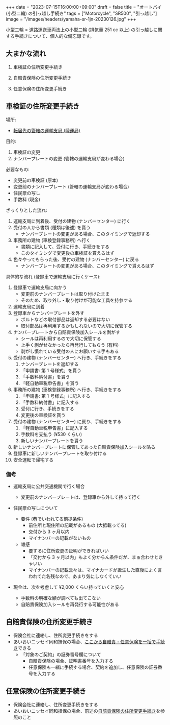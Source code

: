 +++
date = "2023-07-15T16:00:00+09:00"
draft = false
title = "オートバイ (小型二輪) の引っ越し手続き"
tags = ["Motorcycle", "SR500", "引っ越し"]
image = "/images/headers/yamaha-sr-1jn-20230126.jpg"
+++

小型二輪 = 道路運送車両法上の小型二輪 (排気量 251 cc 以上) の引っ越しに関する手続きについて、個人的な備忘録です。

## 大まかな流れ

1. 車検証の住所変更手続き

2. 自賠責保険の住所変更手続き

3. 任意保険の住所変更手続き

## 車検証の住所変更手続き

場所:

- [転居先の管轄の運輸支局 (陸運局)](https://wwwtb.mlit.go.jp/kanto/s_tokyo/map_riku.html)

目的:

1. 車検証の変更
2. ナンバープレートの変更 (管轄の運輸支局が変わる場合)

必要なもの:

- 変更前の車検証 (原本)
- 変更前のナンバープレート (管轄の運輸支局が変わる場合)
- 住民票の写し
- 手数料 (現金)

ざっくりとした流れ:

1. 運輸支局に到着後、受付の建物 (ナンバーセンター) に行く
1. 受付の人から書類 (種類は後述) を貰う
    - ナンバープレートの変更がある場合、このタイミングで返却する
1. 事務所の建物 (車検登録事務所) へ行く
    - 書類に記入して、受付に行き、手続きをする
    - このタイミングで変更後の車検証を貰えるはず
1. 色々やってもらった後、受付の建物 (ナンバーセンター) に戻る
    - ナンバープレートの変更がある場合、このタイミングで貰えるはず

具体的な流れ (登録車で運輸支局に行くケース):

1. 登録車で運輸支局に向かう
    - 変更前のナンバープレートは取り付けたまま
    - そのため、取り外し・取り付けが可能な工具を持参する
1. 運輸支局に到着
1. 登録車からナンバープレートを外す
    - ボルトなどの取付部品は返却する必要はない
    - 取付部品は再利用するかもしれないので大切に保管する
1. ナンバープレートから自賠責保険加入シールを剥がす
    - シールは再利用するので大切に保管する
    - 上手く剥がせなかったら再発行してもらう (有料)
    - 剥がし慣れている受付の人にお願いする手もある
1. 受付の建物 (ナンバーセンター) へ行き、手続きをする
    1. ナンバープレートを返却する
    1. 「申請書: 第 1 号様式」を貰う
    1. 「手数料納付書」を貰う
    1. 「軽自動車税申告書」を貰う
1. 事務所の建物 (車検登録事務所) へ行き、手続きをする
    1. 「申請書: 第 1 号様式」に記入する
    1. 「手数料納付書」に記入する
    1. 受付に行き、手続きをする
    1. 変更後の車検証を貰う
1. 受付の建物 (ナンバーセンター) に戻り、手続きをする
    1. 「軽自動車税申告書」に記入する
    1. 手数料を支払う (¥530 くらい)
    1. 新しいナンバープレートを貰う
1. 新しいナンバープレートに保管してあった自賠責保険加入シールを貼る
1. 登録車に新しいナンバープレートを取り付ける
1. 安全運転で帰宅する

### 備考

- 運輸支局に公共交通機関で行く場合
  - 変更前のナンバープレートは、登録車から外して持って行く

- 住民票の写しについて
  - 要件 (巷でいわれてる前提条件)
    - 前住所と現住所の記載があるもの (大抵載ってる)
    - 交付から 3 ヶ月以内
    - マイナンバーの記載がないもの
  - 雑感
    - 要するに住所変更の証明ができればいい
    - 「交付から 3 ヶ月以内」もよく分からん条件だが、まぁ合わせときゃいい
    - マイナンバーの記載云々は、マイナカードが誕生した直後によく言われてた名残なので、あまり気にしなくていい

- 現金は、次を考慮して ¥2,000 くらい持っていくと安心
  - 手数料の明確な額が調べても出てこない
  - 自賠責保険加入シールを再発行する可能性がある

## 自賠責保険の住所変更手続き

- 保険会社に連絡し、住所変更手続きをする
- あいおいニッセイ同和損保の場合、[ここから自賠責・任意保険を一括で手続き](https://adcc-faq.aioinissaydowa.co.jp/faq/show/21?category_id=16&site_domain=default)できる
  - 「対象のご契約」の証券番号欄について
    - 自賠責保険の場合、証明書番号を入力する
    - 任意保険も一緒に手続する場合、契約を追加し、任意保険の証券番号を入力する

## 任意保険の住所変更手続き

- 保険会社に連絡し、住所変更手続きをする
- あいおいニッセイ同和損保の場合、前述の[自賠責保険の住所変更手続き](#自賠責保険の住所変更手続き)を参照のこと
